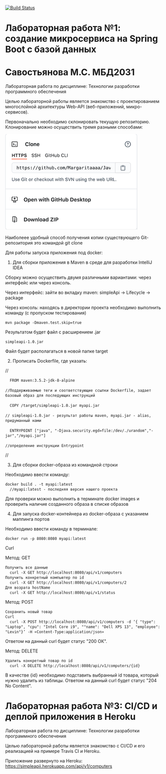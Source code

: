 [![Build Status](https://travis-ci.org/Margaritaaaa/simpleapi.svg?branch=master)](https://travis-ci.org/github/Margaritaaaa/simpleapi)
# Лабораторная работа №1: создание микросервиса на Spring Boot с базой данных

# Савостьянова М.С. МБД2031
Лабораторная работа по дисциплине: Технологии разработки программного обеспечения

Целью лабораторной работы является знакомство с проектированием многослойной архитектуры Web-API (веб-приложений, микро-сервисов).

Первоначально необходимо склонировать текущую репозиторию. Клонирование можно осуществить тремя разными способами: 

![clone](https://github.com/Margaritaaaa/simpleapi/blob/master/clone2.png)

Наиболеее удобный способ получения копии существующего Git-репозитория это командой git clone <url>



Для работы запуска приложения под docker:



1. Для сборки приложения в Maven в среде для разработки IntelliJ IDEA

Сборку можно осуществить двумя различными вариантами: через интерфейс или через консоль.

Через интерфейс: зайти во вкладку maven: simpleApi -> Lifecycle -> package

Через консоль: находясь в директории проекта необходимо выполнить команду (с пропуском тестирования)    
        
    mvn package -Dmaven.test.skip=true

Результатом будет файл с расширением .jar

    simpleapi-1.0.jar

Файл будет располагаться в новой папке target
  
2. Прописать Dockerfile, где указать:

//

      FROM maven:3.5.2-jdk-8-alpine
      
    //Поддерживаемые теги и соответствующие ссылки Dockerfile, задает базовый образ для последующих инструкций
      
      COPY /target/simpleapi-1.0.jar myapi.jar 
      
    // simpleapi-1.0.jar - результат работы maven, myapi.jar - alias, придуманный нами
      
      ENTRYPOINT ["java", "-Djava.security.egd=file:/dev/./urandom","-jar","/myapi.jar"] 
      
    //определение инструкции Entrypoint

//

3. Для сборки docker-образа из командной строки 

Необходимо ввести команду: 

    docker build . -t myapi:latest
      //myapi:latest - последняя версия нашего проекта

Для проверки можно выполнить в терминате docker images и проверить наличие созданного образа в списке образов

4. Для запуска docker-контейнера из docker-образа с указанием маппинга портов

Необходимо ввести команду в терминале: 

    docker run -p 8080:8080 myapi:latest
  
Curl

Метод: GET
  
    Получить все данные 
      curl -X GET http://localhost:8080/api/v1/computers
    Получить конкретный компьютер по id
      curl -X GET http://localhost:8080/api/v1/computers/2
    Для возрата hostName
      curl -X GET http://localhost:8080/api/v1/status
    
Метод: POST

    Сохранить новый товар
    Curl 
      curl -X POST http://localhost:8080/api/v1/computers -d ‘{ "type": "Laptop", "cpu": "Intel Core i9", ""name": "Dell XPS 13", "employee": "Levin"}’ -H «Content-Type:application/json» 
    
Ответом на данный curl будет статус "200 ОК".       

Метод: DELETE
  
    Удалить конкретный товар по id
      curl -X DELETE http://localhost:8080/api/v1/computers/{id}
      
В качестве {id} необходимо подставить выбранный id товара, который нужно удалить из таблицы. Ответом на данный curl будет статуc "204 No Content".
      
# Лабораторная работа №3: CI/CD и деплой приложения в Heroku
Лабораторная работа по дисциплине: Технологии разработки программного обеспечения

Целью лабораторной работы является знакомство с CI/CD и его реализацией на примере Travis CI и Heroku.

Приложение развернуто на Heroku: https://simpleapii.herokuapp.com/api/v1/computers


